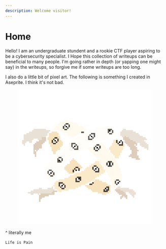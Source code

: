 ```yaml
---
description: Welcome visitor!
---
```


# Home

Hello! I am an undergraduate stundent and a rookie CTF player aspiring to be a cybersecurity specialist. I Hope this collection of writeups can be beneficial to many people. I'm going rather in depth (or yapping one might say) in the writeups, so forgive me if some writeups are too long.

I also do a little bit of pixel art. The following is something I created in Aseprite. I think it's not bad.

<figure><img src=".gitbook/assets/Thrones-wings.png" alt=""><figcaption></figcaption></figure>

^ literally me



```
Life is Pain
```

